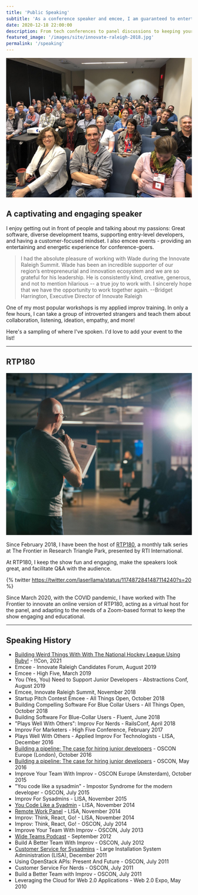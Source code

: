 ```yaml
---
title: 'Public Speaking'
subtitle: 'As a conference speaker and emcee, I am guaranteed to entertain'
date: 2020-12-18 22:00:00
description: From tech conferences to panel discussions to keeping your show moving, I can speak on a wide range of topics or be the host with the most.
featured_image: '/images/site/innovate-raleigh-2018.jpg'
permalink: '/speaking'
---
```


![](/images/site/ato-audience.jpg)

## A captivating and engaging speaker

I enjoy getting out in front of people and talking about my passions: Great software, diverse development teams, supporting entry-level developers, and having a customer-focused mindset. I also emcee events - providing an entertaining and energetic experience for conference-goers.

> I had the absolute pleasure of working with Wade during the Innovate Raleigh Summit. Wade has been an incredible supporter of our region’s entrepreneurial and innovation ecosystem and we are so grateful for his leadership. He is consistently kind, creative, generous, and not to mention hilarious -- a true joy to work with. I sincerely hope that we have the opportunity to work together again. --Bridget Harrington, Executive Director of Innovate Raleigh

One of my most popular workshops is my applied improv training. In only a few hours, I can take a group of introverted strangers and teach them about collaboration, listening, ideation, empathy, and more!

Here's a sampling of where I've spoken. I'd love to add your event to the list!

---

## RTP180

![](/images/site/rtp-180-back.jpg)

Since February 2018, I have been the host of [RTP180](https://frontier.rtp.org/rtp-180/), a monthly talk series at The Frontier in Research Triangle Park, presented by RTI International.

At RTP180, I keep the show fun and engaging, make the speakers look great, and facilitate Q&A with the audience.

{% twitter https://twitter.com/laserllama/status/1174872841487114240?s=20 %}

Since March 2020, with the COVID pandemic, I have worked with The Frontier to innovate an online version of RTP180, acting as a virtual host for the panel, and adapting to the needs of a Zoom-based format to keep the show engaging and educational.

---

## Speaking History

* [Building Weird Things With With The National Hockey League Using Ruby!](https://www.youtube.com/watch?v=5FoxERw7F2Y) - !!Con, 2021 
* Emcee - Innovate Raleigh Candidates Forum, August 2019
* Emcee - High Five, March 2019
* You (Yes, You) Need to Support Junior Developers - Abstractions Conf, August 2019
* Emcee, Innovate Raleigh Summit, November 2018
* Startup Pitch Contest Emcee - All Things Open, October 2018
* Building Compelling Software For Blue Collar Users - All Things Open, October 2018
* Building Software For Blue-Collar Users - Fluent, June 2018
* "Plays Well With Others": Improv For Nerds - RailsConf, April 2018
* Improv For Marketers - High Five Conference, February 2017
* Plays Well With Others - Applied Improv For Technologists - LISA, December 2016
* [Building a pipeline: The case for hiring junior developers](https://www.youtube.com/watch?v=5TEpCd1m3HQ) - OSCON Europe (London), October 2016
* [Building a pipeline: The case for hiring junior developers](https://www.youtube.com/watch?v=oL7H1aCJcxg) - OSCON, May 2016
* Improve Your Team With Improv - OSCON Europe (Amsterdam), October 2015
* "You code like a sysadmin" - Impostor Syndrome for the modern developer - OSCON, July 2015
* Improv For Sysadmins - LISA, November 2015
* [You Code Like a Syadmin](https://www.youtube.com/watch?v=ZjdqP-REoqc) - LISA, November 2014
* [Remote Work Panel](https://www.youtube.com/watch?v=vB92Znb6GS4) - LISA, November 2014
* Improv: Think, React, Go! - LISA, November 2014
* Improv: Think, React, Go! - OSCON, July 2014
* Improve Your Team With Improv - OSCON, July 2013
* [Wide Teams Podcast](http://www.wideteams.com/2012/09/12/episode-49-wade-minter-and-andrew-berkowitz-of-teamsnap/) - September 2012
* Build A Better Team With Improv - OSCON, July 2012
* [Customer Service for Sysadmins](https://www.youtube.com/watch?v=OPSBNWLy9mA) - Large Installation System Administration (LISA), December 2011
* Using OpenStack APIs: Present And Future - OSCON, July 2011
* Customer Service For Nerds - OSCON, July 2011
* Build a Better Team with Improv - OSCON, July 2011
* Leveraging the Cloud for Web 2.0 Applications - Web 2.0 Expo, May 2010
